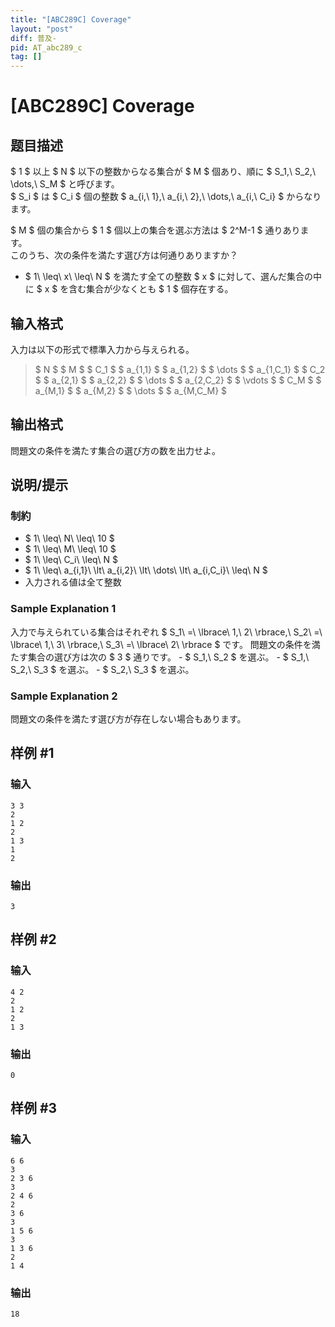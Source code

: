 ```yaml
---
title: "[ABC289C] Coverage"
layout: "post"
diff: 普及-
pid: AT_abc289_c
tag: []
---
```


# [ABC289C] Coverage

## 题目描述

[problemUrl]: https://atcoder.jp/contests/abc289/tasks/abc289_c

$ 1 $ 以上 $ N $ 以下の整数からなる集合が $ M $ 個あり、順に $ S_1,\ S_2,\ \dots,\ S_M $ と呼びます。  
$ S_i $ は $ C_i $ 個の整数 $ a_{i,\ 1},\ a_{i,\ 2},\ \dots,\ a_{i,\ C_i} $ からなります。

$ M $ 個の集合から $ 1 $ 個以上の集合を選ぶ方法は $ 2^M-1 $ 通りあります。  
このうち、次の条件を満たす選び方は何通りありますか？

- $ 1\ \leq\ x\ \leq\ N $ を満たす全ての整数 $ x $ に対して、選んだ集合の中に $ x $ を含む集合が少なくとも $ 1 $ 個存在する。

## 输入格式

入力は以下の形式で標準入力から与えられる。

> $ N $ $ M $ $ C_1 $ $ a_{1,1} $ $ a_{1,2} $ $ \dots $ $ a_{1,C_1} $ $ C_2 $ $ a_{2,1} $ $ a_{2,2} $ $ \dots $ $ a_{2,C_2} $ $ \vdots $ $ C_M $ $ a_{M,1} $ $ a_{M,2} $ $ \dots $ $ a_{M,C_M} $

## 输出格式

問題文の条件を満たす集合の選び方の数を出力せよ。

## 说明/提示

### 制約

- $ 1\ \leq\ N\ \leq\ 10 $
- $ 1\ \leq\ M\ \leq\ 10 $
- $ 1\ \leq\ C_i\ \leq\ N $
- $ 1\ \leq\ a_{i,1}\ \lt\ a_{i,2}\ \lt\ \dots\ \lt\ a_{i,C_i}\ \leq\ N $
- 入力される値は全て整数

### Sample Explanation 1

入力で与えられている集合はそれぞれ $ S_1\ =\ \lbrace\ 1,\ 2\ \rbrace,\ S_2\ =\ \lbrace\ 1,\ 3\ \rbrace,\ S_3\ =\ \lbrace\ 2\ \rbrace $ です。 問題文の条件を満たす集合の選び方は次の $ 3 $ 通りです。 - $ S_1,\ S_2 $ を選ぶ。 - $ S_1,\ S_2,\ S_3 $ を選ぶ。 - $ S_2,\ S_3 $ を選ぶ。

### Sample Explanation 2

問題文の条件を満たす選び方が存在しない場合もあります。

## 样例 #1

### 输入

```
3 3
2
1 2
2
1 3
1
2
```

### 输出

```
3
```

## 样例 #2

### 输入

```
4 2
2
1 2
2
1 3
```

### 输出

```
0
```

## 样例 #3

### 输入

```
6 6
3
2 3 6
3
2 4 6
2
3 6
3
1 5 6
3
1 3 6
2
1 4
```

### 输出

```
18
```

